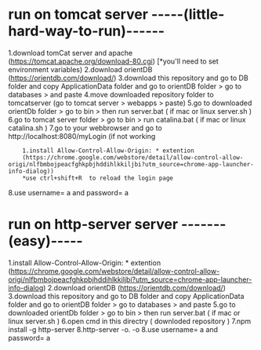 <h1>run on tomcat server -----(little-hard-way-to-run)------</h1>

1.download tomCat server and apache (https://tomcat.apache.org/download-80.cgi) [*you'll need to set environment variables) 
2.download orientDB (https://orientdb.com/download/)
3.download this repository and go to DB folder and copy ApplicationData folder and go to orientDB folder > go to databases > and paste 
4.move downloaded repository folder to tomcatserver (go to tomcat server > webapps > paste)
5.go to downloaded orientDb folder > go to bin > then run server.bat ( if mac or linux server.sh  ) 
6.go to tomcat server folder > go to bin > run catalina.bat ( if mac or linux catalina.sh  ) 
7.go to your webbrowser and go to http://localhost:8080/myLogin 
         (if not working 

        1.install Allow-Control-Allow-Origin: * extention 
        (https://chrome.google.com/webstore/detail/allow-control-allow-origi/nlfbmbojpeacfghkpbjhddihlkkiljbi?utm_source=chrome-app-launcher-info-dialog))
        *use ctrl+shift+R  to reload the login page 
        
8.use username= a and password= a 

 


<h1>run on http-server server -------(easy)-----</h1>

1.install Allow-Control-Allow-Origin: * extention 
(https://chrome.google.com/webstore/detail/allow-control-allow-origi/nlfbmbojpeacfghkpbjhddihlkkiljbi?utm_source=chrome-app-launcher-info-dialog)
2.download orientDB (https://orientdb.com/download/)
3.download this repository and go to DB folder and copy ApplicationData folder and go to orientDB folder > go to databases > and paste 
5.go to downloaded orientDb folder > go to bin > then run server.bat ( if mac or linux server.sh  ) 
6.open cmd in this directry ( downloded repository ) 
7.npm install -g http-server
8.http-server -o. -o
8.use username= a and password= a 

